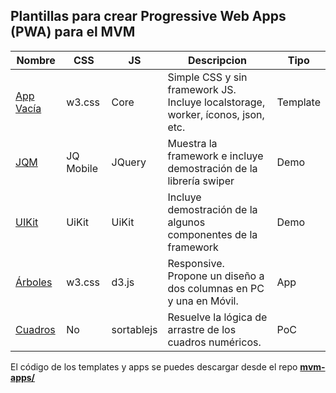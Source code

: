 ## Plantillas para crear Progressive Web Apps (PWA) para el MVM

| **Nombre**   | **CSS**   | **JS** | **Descripcion**                                                    | **Tipo** |
|--------------|-----------|--------|--------------------------------------------------------------------|----------|
| [App Vacía](https://lengua.la/mvm/apps/app)    | w3.css    | Core   | Simple CSS y sin framework JS. Incluye localstorage, worker, íconos, json, etc.                   | Template |
| [JQM](https://lengua.la/mvm/apps/jqm)      | JQ Mobile | JQuery | Muestra la framework e incluye demostración de la librería swiper                         | Demo     |
| [UIKit](https://lengua.la/mvm/apps/uikit)      | UiKit | UiKit | Incluye demostración de la algunos componentes de la framework                         | Demo     |
| [Árboles](https://lengua.la/mvm/apps/arboles)  | w3.css    | d3.js  | Responsive. Propone un diseño a dos columnas en PC y una en Móvil. | App      |
| [Cuadros](https://lengua.la/mvm/apps/cuadros)  | No    | sortablejs  | Resuelve la lógica de arrastre de los cuadros numéricos. | PoC      |

El código de los templates y apps se puedes descargar desde el repo **[mvm-apps/](https://github.com/sanxofon/mvm-apps)**
